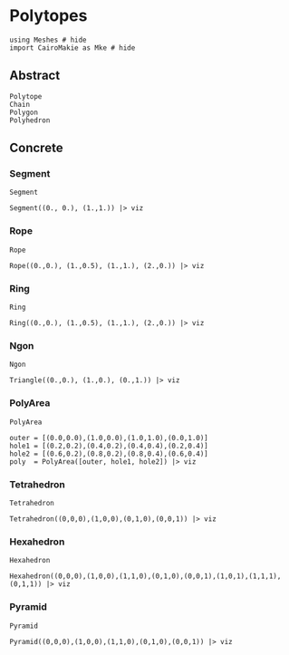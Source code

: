 # Polytopes

```@example polytopes
using Meshes # hide
import CairoMakie as Mke # hide
```

## Abstract

```@docs
Polytope
Chain
Polygon
Polyhedron
```

## Concrete

### Segment

```@docs
Segment
```

```@example polytopes
Segment((0., 0.), (1.,1.)) |> viz
```

### Rope

```@docs
Rope
```

```@example polytopes
Rope((0.,0.), (1.,0.5), (1.,1.), (2.,0.)) |> viz
```

### Ring

```@docs
Ring
```

```@example polytopes
Ring((0.,0.), (1.,0.5), (1.,1.), (2.,0.)) |> viz
```

### Ngon

```@docs
Ngon
```

```@example polytopes
Triangle((0.,0.), (1.,0.), (0.,1.)) |> viz
```

### PolyArea

```@docs
PolyArea
```

```@example polytopes
outer = [(0.0,0.0),(1.0,0.0),(1.0,1.0),(0.0,1.0)]
hole1 = [(0.2,0.2),(0.4,0.2),(0.4,0.4),(0.2,0.4)]
hole2 = [(0.6,0.2),(0.8,0.2),(0.8,0.4),(0.6,0.4)]
poly  = PolyArea([outer, hole1, hole2]) |> viz
```

### Tetrahedron

```@docs
Tetrahedron
```

```@example polytopes
Tetrahedron((0,0,0),(1,0,0),(0,1,0),(0,0,1)) |> viz
```

### Hexahedron

```@docs
Hexahedron
```

```@example polytopes
Hexahedron((0,0,0),(1,0,0),(1,1,0),(0,1,0),(0,0,1),(1,0,1),(1,1,1),(0,1,1)) |> viz
```

### Pyramid

```@docs
Pyramid
```

```@example polytopes
Pyramid((0,0,0),(1,0,0),(1,1,0),(0,1,0),(0,0,1)) |> viz
```
